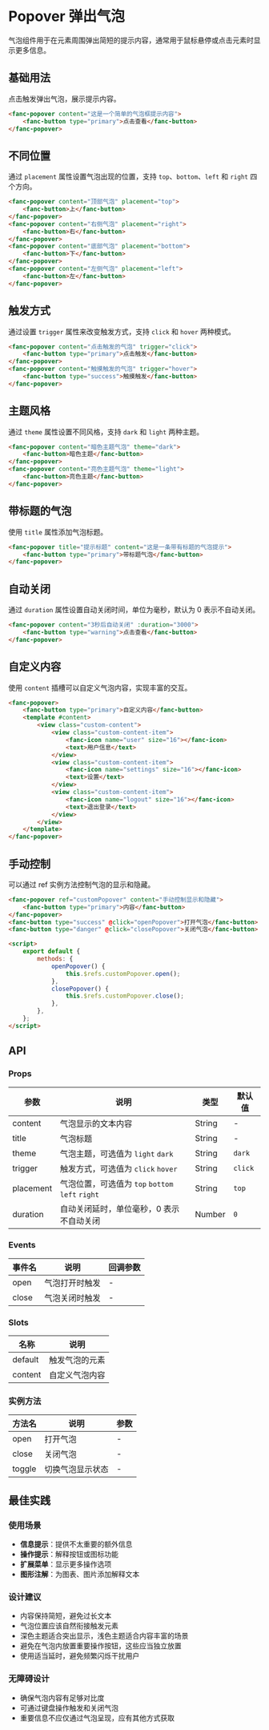 # Popover 弹出气泡

气泡组件用于在元素周围弹出简短的提示内容，通常用于鼠标悬停或点击元素时显示更多信息。

## 基础用法

点击触发弹出气泡，展示提示内容。

```html
<fanc-popover content="这是一个简单的气泡框提示内容">
    <fanc-button type="primary">点击查看</fanc-button>
</fanc-popover>
```

## 不同位置

通过 `placement` 属性设置气泡出现的位置，支持 `top`、`bottom`、`left` 和 `right` 四个方向。

```html
<fanc-popover content="顶部气泡" placement="top">
    <fanc-button>上</fanc-button>
</fanc-popover>
<fanc-popover content="右侧气泡" placement="right">
    <fanc-button>右</fanc-button>
</fanc-popover>
<fanc-popover content="底部气泡" placement="bottom">
    <fanc-button>下</fanc-button>
</fanc-popover>
<fanc-popover content="左侧气泡" placement="left">
    <fanc-button>左</fanc-button>
</fanc-popover>
```

## 触发方式

通过设置 `trigger` 属性来改变触发方式，支持 `click` 和 `hover` 两种模式。

```html
<fanc-popover content="点击触发的气泡" trigger="click">
    <fanc-button type="primary">点击触发</fanc-button>
</fanc-popover>
<fanc-popover content="触摸触发的气泡" trigger="hover">
    <fanc-button type="success">触摸触发</fanc-button>
</fanc-popover>
```

## 主题风格

通过 `theme` 属性设置不同风格，支持 `dark` 和 `light` 两种主题。

```html
<fanc-popover content="暗色主题气泡" theme="dark">
    <fanc-button>暗色主题</fanc-button>
</fanc-popover>
<fanc-popover content="亮色主题气泡" theme="light">
    <fanc-button>亮色主题</fanc-button>
</fanc-popover>
```

## 带标题的气泡

使用 `title` 属性添加气泡标题。

```html
<fanc-popover title="提示标题" content="这是一条带有标题的气泡提示">
    <fanc-button type="primary">带标题气泡</fanc-button>
</fanc-popover>
```

## 自动关闭

通过 `duration` 属性设置自动关闭时间，单位为毫秒，默认为 0 表示不自动关闭。

```html
<fanc-popover content="3秒后自动关闭" :duration="3000">
    <fanc-button type="warning">点击查看</fanc-button>
</fanc-popover>
```

## 自定义内容

使用 `content` 插槽可以自定义气泡内容，实现丰富的交互。

```html
<fanc-popover>
    <fanc-button type="primary">自定义内容</fanc-button>
    <template #content>
        <view class="custom-content">
            <view class="custom-content-item">
                <fanc-icon name="user" size="16"></fanc-icon>
                <text>用户信息</text>
            </view>
            <view class="custom-content-item">
                <fanc-icon name="settings" size="16"></fanc-icon>
                <text>设置</text>
            </view>
            <view class="custom-content-item">
                <fanc-icon name="logout" size="16"></fanc-icon>
                <text>退出登录</text>
            </view>
        </view>
    </template>
</fanc-popover>
```

## 手动控制

可以通过 ref 实例方法控制气泡的显示和隐藏。

```html
<fanc-popover ref="customPopover" content="手动控制显示和隐藏">
    <fanc-button type="primary">内容</fanc-button>
</fanc-popover>
<fanc-button type="success" @click="openPopover">打开气泡</fanc-button>
<fanc-button type="danger" @click="closePopover">关闭气泡</fanc-button>

<script>
    export default {
        methods: {
            openPopover() {
                this.$refs.customPopover.open();
            },
            closePopover() {
                this.$refs.customPopover.close();
            },
        },
    };
</script>
```

## API

### Props

| 参数      | 说明                                             | 类型   | 默认值  |
| --------- | ------------------------------------------------ | ------ | ------- |
| content   | 气泡显示的文本内容                               | String | -       |
| title     | 气泡标题                                         | String | -       |
| theme     | 气泡主题，可选值为 `light` `dark`                | String | `dark`  |
| trigger   | 触发方式，可选值为 `click` `hover`               | String | `click` |
| placement | 气泡位置，可选值为 `top` `bottom` `left` `right` | String | `top`   |
| duration  | 自动关闭延时，单位毫秒，0 表示不自动关闭         | Number | `0`     |

### Events

| 事件名 | 说明           | 回调参数 |
| ------ | -------------- | -------- |
| open   | 气泡打开时触发 | -        |
| close  | 气泡关闭时触发 | -        |

### Slots

| 名称    | 说明           |
| ------- | -------------- |
| default | 触发气泡的元素 |
| content | 自定义气泡内容 |

### 实例方法

| 方法名 | 说明             | 参数 |
| ------ | ---------------- | ---- |
| open   | 打开气泡         | -    |
| close  | 关闭气泡         | -    |
| toggle | 切换气泡显示状态 | -    |

## 最佳实践

### 使用场景

-   **信息提示**：提供不太重要的额外信息
-   **操作提示**：解释按钮或图标功能
-   **扩展菜单**：显示更多操作选项
-   **图形注解**：为图表、图片添加解释文本

### 设计建议

-   内容保持简短，避免过长文本
-   气泡位置应该自然衔接触发元素
-   深色主题适合突出显示，浅色主题适合内容丰富的场景
-   避免在气泡内放置重要操作按钮，这些应当独立放置
-   使用适当延时，避免频繁闪烁干扰用户

### 无障碍设计

-   确保气泡内容有足够对比度
-   可通过键盘操作触发和关闭气泡
-   重要信息不应仅通过气泡呈现，应有其他方式获取

